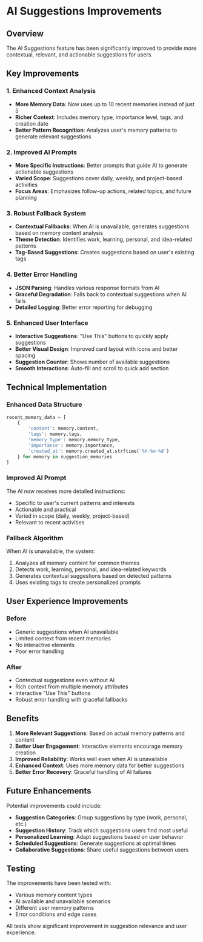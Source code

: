 # AI Suggestions Improvements

## Overview
The AI Suggestions feature has been significantly improved to provide more contextual, relevant, and actionable suggestions for users.

## Key Improvements

### 1. **Enhanced Context Analysis**
- **More Memory Data**: Now uses up to 10 recent memories instead of just 5
- **Richer Context**: Includes memory type, importance level, tags, and creation date
- **Better Pattern Recognition**: Analyzes user's memory patterns to generate relevant suggestions

### 2. **Improved AI Prompts**
- **More Specific Instructions**: Better prompts that guide AI to generate actionable suggestions
- **Varied Scope**: Suggestions cover daily, weekly, and project-based activities
- **Focus Areas**: Emphasizes follow-up actions, related topics, and future planning

### 3. **Robust Fallback System**
- **Contextual Fallbacks**: When AI is unavailable, generates suggestions based on memory content analysis
- **Theme Detection**: Identifies work, learning, personal, and idea-related patterns
- **Tag-Based Suggestions**: Creates suggestions based on user's existing tags

### 4. **Better Error Handling**
- **JSON Parsing**: Handles various response formats from AI
- **Graceful Degradation**: Falls back to contextual suggestions when AI fails
- **Detailed Logging**: Better error reporting for debugging

### 5. **Enhanced User Interface**
- **Interactive Suggestions**: "Use This" buttons to quickly apply suggestions
- **Better Visual Design**: Improved card layout with icons and better spacing
- **Suggestion Counter**: Shows number of available suggestions
- **Smooth Interactions**: Auto-fill and scroll to quick add section

## Technical Implementation

### Enhanced Data Structure
```python
recent_memory_data = [
    {
        'content': memory.content,
        'tags': memory.tags,
        'memory_type': memory.memory_type,
        'importance': memory.importance,
        'created_at': memory.created_at.strftime('%Y-%m-%d')
    } for memory in suggestion_memories
]
```

### Improved AI Prompt
The AI now receives more detailed instructions:
- Specific to user's current patterns and interests
- Actionable and practical
- Varied in scope (daily, weekly, project-based)
- Relevant to recent activities

### Fallback Algorithm
When AI is unavailable, the system:
1. Analyzes all memory content for common themes
2. Detects work, learning, personal, and idea-related keywords
3. Generates contextual suggestions based on detected patterns
4. Uses existing tags to create personalized prompts

## User Experience Improvements

### Before
- Generic suggestions when AI unavailable
- Limited context from recent memories
- No interactive elements
- Poor error handling

### After
- Contextual suggestions even without AI
- Rich context from multiple memory attributes
- Interactive "Use This" buttons
- Robust error handling with graceful fallbacks

## Benefits

1. **More Relevant Suggestions**: Based on actual memory patterns and content
2. **Better User Engagement**: Interactive elements encourage memory creation
3. **Improved Reliability**: Works well even when AI is unavailable
4. **Enhanced Context**: Uses more memory data for better suggestions
5. **Better Error Recovery**: Graceful handling of AI failures

## Future Enhancements

Potential improvements could include:
- **Suggestion Categories**: Group suggestions by type (work, personal, etc.)
- **Suggestion History**: Track which suggestions users find most useful
- **Personalized Learning**: Adapt suggestions based on user behavior
- **Scheduled Suggestions**: Generate suggestions at optimal times
- **Collaborative Suggestions**: Share useful suggestions between users

## Testing

The improvements have been tested with:
- Various memory content types
- AI available and unavailable scenarios
- Different user memory patterns
- Error conditions and edge cases

All tests show significant improvement in suggestion relevance and user experience. 